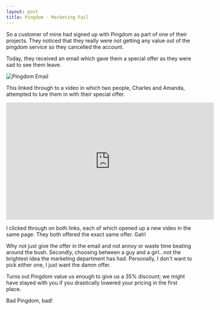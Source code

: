 ```yaml
---
layout: post
title: Pingdom - Marketing Fail
---
```


So a customer of mine had signed up with Pingdom as part of one of their projects.  They noticed that they really were not getting any value out of the pingdom service so they cancelled the account.

Today, they received an email which gave them a special offer as they were sad to see them leave.

![Pingdom Email](http://www.beilabs.com/public/article_images/2016-pingdom-1.png "Pingdom Email")


This linked through to a video in which two people, Charles and Amanda, attempted to lure them in with their special offer.

<iframe width="560" height="315" src="https://www.youtube.com/embed/NDVJyrO1MFY" frameborder="0" allowfullscreen></iframe>

I clicked through on both links, each of which opened up a new video in the same page.  They both offered the exact same offer.  Gah!

Why not just give the offer in the email and not annoy or waste time beating around the bush.  Secondly, choosing between a guy and a girl...not the brightest idea the marketing department has had.  Personally, I don't want to pick either one, I just want the damm offer.

Turns out Pingdom value us enough to give us a 35% discount; we might have stayed with you if you drastically lowered your pricing in the first place.

Bad Pingdom, bad!
